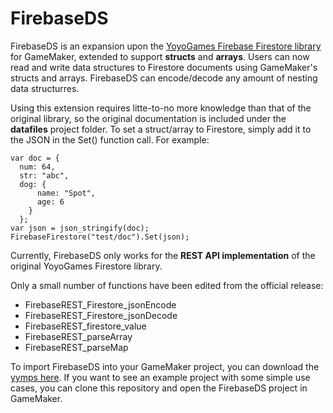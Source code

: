 # FirebaseDS

FirebaseDS is an expansion upon the [YoyoGames Firebase Firestore library](https://marketplace.yoyogames.com/assets/10446/firebase-firestore-ext) for GameMaker, extended to support **structs** and **arrays**. Users can now read and write data structures to Firestore documents using GameMaker's structs and arrays. FirebaseDS can encode/decode any amount of nesting data structurres.

Using this extension requires litte-to-no more knowledge than that of the original library, so the original documentation is included under the **datafiles** project folder. To set a struct/array to Firestore, simply add it to the JSON in the Set() function call. For example:
```
var doc = {
  num: 64,
  str: "abc",
  dog: {
      name: "Spot",
      age: 6
    }
  };
var json = json_stringify(doc);
FirebaseFirestore("test/doc").Set(json);
```


Currently, FirebaseDS only works for the **REST API implementation** of the original YoyoGames Firestore library.

Only a small number of functions have been edited from the official release:
- FirebaseREST_Firestore_jsonEncode
- FirebaseREST_Firestore_jsonDecode
- FirebaseREST_firestore_value
- FirebaseREST_parseArray
- FirebaseREST_parseMap

To import FirebaseDS into your GameMaker project, you can download the [yymps here](https://github.com/rezonators/FirebaseDS/raw/main/FirebaseDS.yymps). If you want to see an example project with some simple use cases, you can clone this repository and open the FirebaseDS project in GameMaker.
